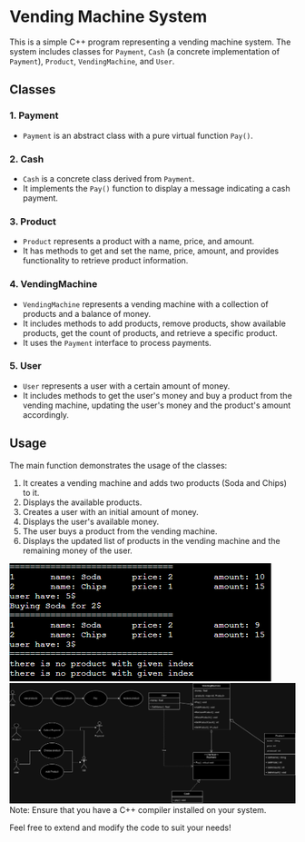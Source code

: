 # Vending Machine System

This is a simple C++ program representing a vending machine system. The system includes classes for `Payment`, `Cash` (a concrete implementation of `Payment`), `Product`, `VendingMachine`, and `User`.

## Classes

### 1. Payment

- `Payment` is an abstract class with a pure virtual function `Pay()`.

### 2. Cash

- `Cash` is a concrete class derived from `Payment`.
- It implements the `Pay()` function to display a message indicating a cash payment.

### 3. Product

- `Product` represents a product with a name, price, and amount.
- It has methods to get and set the name, price, amount, and provides functionality to retrieve product information.

### 4. VendingMachine

- `VendingMachine` represents a vending machine with a collection of products and a balance of money.
- It includes methods to add products, remove products, show available products, get the count of products, and retrieve a specific product.
- It uses the `Payment` interface to process payments.

### 5. User

- `User` represents a user with a certain amount of money.
- It includes methods to get the user's money and buy a product from the vending machine, updating the user's money and the product's amount accordingly.

## Usage

The main function demonstrates the usage of the classes:

1. It creates a vending machine and adds two products (Soda and Chips) to it.
2. Displays the available products.
3. Creates a user with an initial amount of money.
4. Displays the user's available money.
5. The user buys a product from the vending machine.
6. Displays the updated list of products in the vending machine and the remaining money of the user.

<img src="screenshots/screenshot.PNG">
<img src="screenshots/diagram.drawio.png">
Note: Ensure that you have a C++ compiler installed on your system.

Feel free to extend and modify the code to suit your needs!
